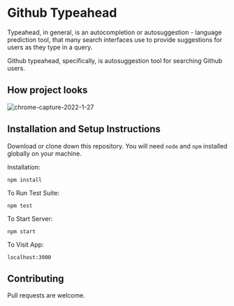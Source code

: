 # Github Typeahead

Typeahead, in general, is an autocompletion or autosuggestion - language prediction tool, that many search interfaces use to provide suggestions for users as they type in a query.

Github typeahead, specifically, is autosuggestion tool for searching Github users. 

## How project looks
![chrome-capture-2022-1-27](https://user-images.githubusercontent.com/72822578/155897416-0080349e-c7ed-41ca-a950-4a33b08312f0.gif)

## Installation and Setup Instructions

Download or clone down this repository. You will need `node` and `npm` installed globally on your machine.  

Installation:  

`npm install`  

To Run Test Suite:  

`npm test`  

To Start Server:

`npm start`  

To Visit App:

`localhost:3000`  

## Contributing
Pull requests are welcome.
